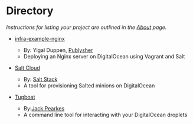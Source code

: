 Directory
=========
*Instructions for listing your project are outlined in the [About](https://github.com/DigitalOcean-User-Projects/About#listing-your-project) page.*

* [infra-example-nginx](https://github.com/publysher/infra-example-nginx)
  * By: Yigal Duppen, [Publysher](http://www.publysher.nl/)
  * Deploying an Nginx server on DigitalOcean using Vagrant and Salt

* [Salt Cloud](https://github.com/saltstack/salt-cloud)
  * By: [Salt Stack](http://saltstack.com/community.html)
  * A tool for provisioning Salted minions on DigitalOcean

* [Tugboat](https://github.com/pearkes/tugboat)
  * By:[Jack Pearkes](http://jack.ly/)
  * A command line tool for interacting with your DigitalOcean droplets
